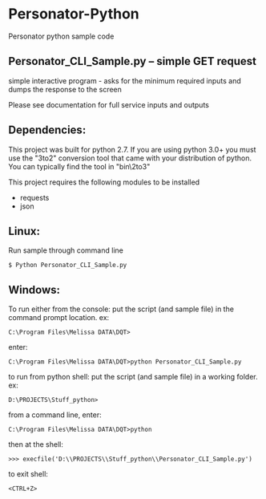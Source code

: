 # Personator-Python
Personator python sample code

## Personator_CLI_Sample.py – simple GET request
simple interactive program - asks for the minimum required inputs
and dumps the response to the screen 

Please see documentation for full service inputs and outputs

## Dependencies:
This project was built for python 2.7.  If you are using python 3.0+ you must use the "3to2" conversion tool that came with your distribution of python.  You can typically find the tool in "bin\2to3"

This project requires the following modules to be installed
* requests
* json

## Linux:
Run sample through command line
```
$ Python Personator_CLI_Sample.py
```

## Windows:
To run either from the console:
put the script (and sample file) in the command prompt location. ex: 
```
C:\Program Files\Melissa DATA\DQT>
```
enter:
```
C:\Program Files\Melissa DATA\DQT>python Personator_CLI_Sample.py
```

to run from python shell:
put the script (and sample file) in a working folder. ex: 
```    
D:\PROJECTS\Stuff_python>
```
from a command line, enter:
```
C:\Program Files\Melissa DATA\DQT>python
```
then at the shell:
```
>>> execfile('D:\\PROJECTS\\Stuff_python\\Personator_CLI_Sample.py')
```
to exit shell: 
```
<CTRL+Z>
```





 

